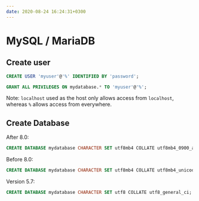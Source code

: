 ```yaml
---
date: 2020-08-24 16:24:31+0300
---
```


# MySQL / MariaDB

## Create user

``` sql
CREATE USER 'myuser'@'%' IDENTIFIED BY 'password';

GRANT ALL PRIVILEGES ON mydatabase.* TO 'myuser'@'%';
```

Note: `localhost` used as the host only allows access from `localhost`, whereas `%` allows access from everywhere.

## Create Database

After 8.0:

``` sql
CREATE DATABASE mydatabase CHARACTER SET utf8mb4 COLLATE utf8mb4_0900_ai_ci;
```

Before 8.0:

``` sql
CREATE DATABASE mydatabase CHARACTER SET utf8mb4 COLLATE utf8mb4_unicode_ci;
```

Version 5.7:

``` sql
CREATE DATABASE mydatabase CHARACTER SET utf8 COLLATE utf8_general_ci;
```
